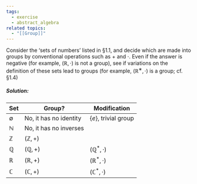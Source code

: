 ```yaml
---
tags:
  - exercise
  - abstract_algebra
related topics:
  - "[[Group]]"
---
```

Consider the ‘sets of numbers’ listed in §1.1, and decide which are made into groups by conventional operations such as $+$ and $\cdot$. Even if the answer is negative (for example, $(\mathbb{R}, \cdot)$ is not a group), see if variations on the definition of these sets lead to groups (for example, $(\mathbb{R}^∗ , \cdot)$ is a group; cf. §1.4)
##### Solution:

| Set          | Group?                 | Modification            |
| ------------ | ---------------------- | ----------------------- |
| $\emptyset$  | No, it has no identity | $\{e\}$, trivial group  |
| $\mathbb{N}$ | No, it has no inverses |                         |
| $\mathbb{Z}$ | $(\mathbb{Z},+)$       |                         |
| $\mathbb{Q}$ | $(\mathbb{Q},+)$       | $(\mathbb{Q}^*, \cdot)$ |
| $\mathbb{R}$ | $(\mathbb{R},+)$       | $(\mathbb{R}^*,\cdot)$  |
| $\mathbb{C}$ | $(\mathbb{C},+)$       | $(\mathbb{C}^*, \cdot)$ |
